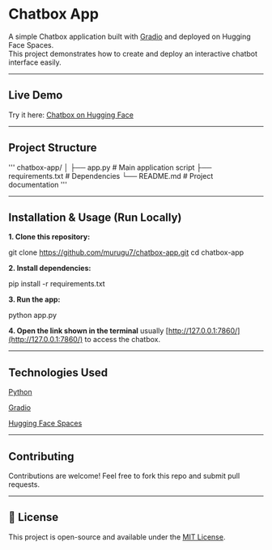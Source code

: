 # Chatbox App

A simple Chatbox application built with [Gradio](https://gradio.app/) and deployed on Hugging Face Spaces.  
This project demonstrates how to create and deploy an interactive chatbot interface easily.

---

## Live Demo
Try it here: [Chatbox on Hugging Face](https://huggingface.co/spaces/TSM7/chatfrench)

---

## Project Structure

'''
chatbox-app/
│
├── app.py              # Main application script
├── requirements.txt    # Dependencies
└── README.md           # Project documentation '''


---

## Installation & Usage (Run Locally)

**1. Clone this repository:**
  
   git clone https://github.com/murugu7/chatbox-app.git
   cd chatbox-app

**2. Install dependencies:**

   pip install -r requirements.txt

**3. Run the app:**

   python app.py

**4. Open the link shown in the terminal** usually [http://127.0.0.1:7860/](http://127.0.0.1:7860/) to access the chatbox.

---

## Technologies Used

[Python](https://www.python.org/)

[Gradio](https://gradio.app/)

[Hugging Face Spaces](https://huggingface.co/spaces)

---

## Contributing

Contributions are welcome! Feel free to fork this repo and submit pull requests.

---

## 📜 License

This project is open-source and available under the [MIT License](https://opensource.org/licenses/MIT).



